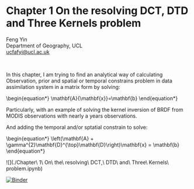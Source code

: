 # Chapter 1 On the resolving DCT, DTD and Three Kernels problem

Feng Yin  
Department of Geography, UCL  
ucfafyi@ucl.ac.uk  


<br/>

In this chapter, I am trying to find an analytical way of calculating Observation, prior and spatial or temporal constrains problem in data assimilation system in a matrix form by solving:

\begin{equation*}
\mathbf{A}{\mathbf{x}}=\mathbf{b}
\end{equation*}

Particularly, with an example of solving the kernel inversion of BRDF from MODIS observations with nearly a years observations.

And adding the temporal and/or sptatial constrain to solve:


\begin{equation*}
\left(\mathbf{A} + \gamma^{2}\mathbf{D}^{\top}\mathbf{D}\right)\mathbf{x} = \mathbf{b}
\end{equation*}

![](./Chapter\ 1\ On\ the\ resolving\ DCT\,\ DTD\ and\ Three\ Kernels\ problem.ipynb)

[![Binder](https://mybinder.org/badge.svg)](https://mybinder.org/v2/gh/MarcYin/DTD-DCT-and-Three-Kernels/master)
